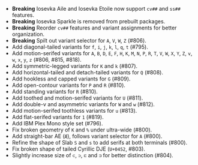  * **Breaking** Iosevka Aile and Iosevka Etoile now support `cv##` and `ss##` features.
 * **Breaking** Iosevka Sparkle is removed from prebuilt packages.
 * **Breaking** Reorder `cv##` features and variant assignments for better organization.
 * **Breaking** Spilt out variant selector for `A`, `V`, `W`, `Z` (#806).
 * Add diagonal-tailed variants for `f`, `i`, `j`, `k`, `l`, `q`, `t` (#795).
 * Add motion-serifed variants for `A`, `B`, `D`, `E`, `F`, `H`, `K`, `M`, `N`, `P`, `R`, `T`, `V`, `W`, `X`, `Y`, `Z`, `v`, `w`, `x`, `y`, `z` (#806, #815, #818).
 * Add symmetric-legged variants for `K` and `k` (#807).
 * Add horizontal-tailed and detach-tailed variants for `Q` (#808).
 * Add hookless and capped variants for `G` (#809).
 * Add open-contour variants for `P` and `R` (#810).
 * Add standing variants for `R` (#810).
 * Add toothed and motion-serifed variants for `U` (#811).
 * Add double-v and asymmetric variants for `W` and `w` (#812).
 * Add motion-serifed toothless variants for `u` (#813).
 * Add flat-serifed variants for `1` (#819).
 * Add IBM Plex Mono style set (#796).
 * Fix broken geometry of `K` and `%` under ultra-wide (#800).
 * Add straight-bar AE (`Æ`), follows variant selector for `A` (#800).
 * Refine the shape of Slab `S` and `s` to add serifs at both terminals (#800).
 * Fix broken shape of tailed Cyrillic DJE (`U+0452`, #803).
 * Slightly increase size of `⊂`, `⊃`, `⊏` and `⊐` for better distinction (#804).
